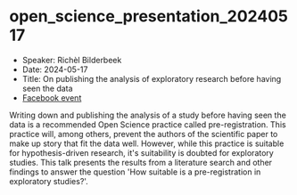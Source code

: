 # open_science_presentation_20240517

 * Speaker: Richèl Bilderbeek
 * Date: 2024-05-17
 * Title: On publishing the analysis of exploratory research before having seen the data
 * [Facebook event](https://fb.me/e/5aSclKRIO)

Writing down and publishing the analysis of a study before having seen the data
is a recommended Open Science practice called pre-registration.
This practice will, among others, prevent the authors of the scientific paper
to make up story that fit the data well.
However, while this practice is suitable for hypothesis-driven research,
it's suitability is doubted for exploratory studies.
This talk presents the results from a literature search and other findings
to answer the question 'How suitable is a pre-registration in exploratory studies?'.



